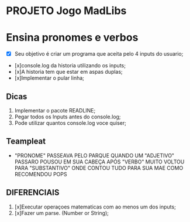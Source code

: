 # PROJETO Jogo MadLibs

# Ensina pronomes e verbos 

- [x] Seu objetivo é criar um programa que aceita pelo 4 inputs do usuario;
- [x]console.log da historia utilizando os inputs;
- [x]A historia tem que estar em aspas duplas;
- [x]Implementar o pular linha;

## Dicas

1. Implementar o pacote READLINE;
2. Pegar todos os Inputs antes do console.log;
3. Pode utilizar quantos console.log voce quiser;

## Teampleat

- "PRONOME" PASSEAVA PELO PARQUE QUANDO UM "ADJETIVO" PASSARO POUSOU EM SUA CABEÇA APÓS "VERBO" MUITO VOLTOU PARA "SUBSTANTIVO" ONDE CONTOU TUDO PARA SUA MAE COMO RECOMENDOU POPS

## DIFERENCIAIS 

1. [x]Executar operaçoes matematicas com ao menos um dos inputs;
2. [x]Fazer um parse. (Number or String);